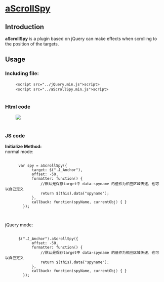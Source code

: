 # <a href="http://aaronssky.duapp.com/aScrollSpy/">aScrollSpy</a>

<h2>Introduction</h2>
<p><strong>aScrollSpy</strong> is a plugin based on jQuery can make effects when scrolling to the position of the targets.</p>

<h2>Usage</h2>
<h3>Including file:</h3>
<div class='highlight highlight-html'>
  <pre>
    <code><<span class="pl-ent">script</span> <span class="pl-e">src</span>=<span class="pl-s"><span class="pl-pds">"</span>../jQuery.min.js<span class="pl-pds">"</span></span>></<span class="pl-ent">script</span>></code>
    <code><<span class="pl-ent">script</span> <span class="pl-e">src</span>=<span class="pl-s"><span class="pl-pds">"</span>../aScrollSpy.min.js<span class="pl-pds">"</span></span>></<span class="pl-ent">script</span>></code>
  </pre>
</div>
<h3>Html code</h3>
<pre>
    <img src="http://pic.chukou1.com/0/0_35df70.png">
  </pre>
<h3>JS code</h3>
<strong>Initialize Method:</strong>
<Br>
normal mode:
<pre>
    <code>
      var spy = aScrollSpy({
            target: $(".J_Anchor"),
            offset: -50,
            formatter: function() {
                //默认是保存target中 data-spyname 的值作为相应区域传递，也可以自己定义
                return $(this).data("spyname");
            },
            callback: function(spyName, currentObj) { }
        });
    </code>
  </pre>
  jQuery mode:
  <pre>
    <code>
      $(".J_Anchor").aScrollSpy({
            offset: -50,
            formatter: function() {
                //默认是保存target中 data-spyname 的值作为相应区域传递，也可以自己定义
                return $(this).data("spyname");
            },
            callback: function(spyName, currentObj) { }
        });
    </code>
  </pre>

